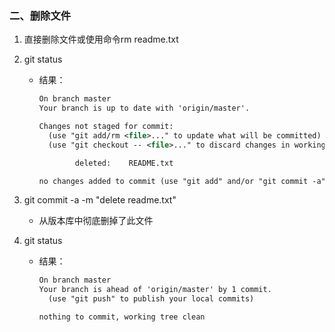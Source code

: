 ### 二、删除文件

1. 直接删除文件或使用命令rm readme.txt

2. git status

   - 结果：

     ```xml
     On branch master
     Your branch is up to date with 'origin/master'.
     
     Changes not staged for commit:
       (use "git add/rm <file>..." to update what will be committed)
       (use "git checkout -- <file>..." to discard changes in working directory)
     
             deleted:    README.txt
     
     no changes added to commit (use "git add" and/or "git commit -a")
     ```

3. git commit -a -m "delete readme.txt"

   - 从版本库中彻底删掉了此文件

4. git status

   - 结果：

     ```xml
     On branch master
     Your branch is ahead of 'origin/master' by 1 commit.
       (use "git push" to publish your local commits)
     
     nothing to commit, working tree clean
     ```

     